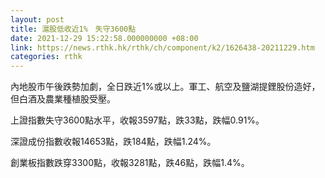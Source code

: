 ```yaml
---
layout: post
title: 滬股低收近1%　失守3600點
date: 2021-12-29 15:22:58.000000000 +08:00
link: https://news.rthk.hk/rthk/ch/component/k2/1626438-20211229.htm
categories: rthk
---
```


內地股市午後跌勢加劇，全日跌近1%或以上。軍工、航空及鹽湖提鋰股份造好，但白酒及農業種植股受壓。

上證指數失守3600點水平，收報3597點，跌33點，跌幅0.91%。

深證成份指數收報14653點，跌184點，跌幅1.24%。

創業板指數跌穿3300點，收報3281點，跌46點，跌幅1.4%。
